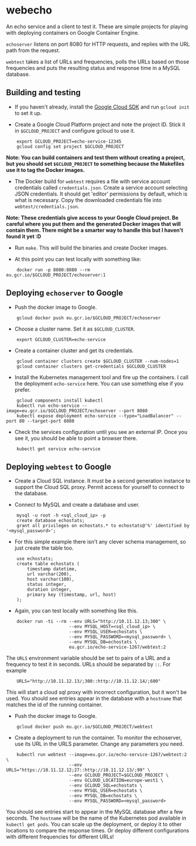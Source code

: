 # webecho
An echo service and a client to test it. These are simple projects for playing with deploying containers on Google Container Engine.

`echoserver` listens on port 8080 for HTTP requests, and replies with the URL path from the request.

`webtest` takes a list of URLs and frequencies, polls the URLs based on those frequencies and puts the resulting status and response time in a MySQL database.

## Building and testing
* If you haven't already, install the [Google Cloud SDK](https://cloud.google.com/sdk/) and run `gcloud init` to set it up.

* Create a Google Cloud Platform project and note the project ID. Stick it in `$GCLOUD_PROJECT` and configure gcloud to use it.
```
    export GCLOUD_PROJECT=echo-service-12345
    gcloud config set project $GCLOUD_PROJECT
```

**Note: You can build containers and test them without creating a project, but you should set `$GCLOUD_PROJECT` to something because the Makefiles use it to tag the Docker images.**

* The Docker build for `webtest` requires a file with service account credentials called `credentials.json`. Create a service account selecting JSON credentials. It should get 'editor' permissions by default, which is what is necessary. Copy the downloaded credentials file into `webtest/credentials.json`.

**Note: These credentials give access to your Google Cloud project. Be careful where you put them and the generated Docker images that will contain them. There might be a smarter way to handle this but I haven't found it yet :D**

* Run `make`. This will build the binaries and create Docker images.

* At this point you can test locally with something like:
```
    docker run -p 8080:8080 --rm eu.gcr.io/$GCLOUD_PROJECT/echoserver:1
```

## Deploying `echoserver` to Google
* Push the docker image to Google.
```
    gcloud docker push eu.gcr.io/$GCLOUD_PROJECT/echoserver
```

* Choose a cluster name. Set it as `$GCLOUD_CLUSTER`.
```
    export GCLOUD_CLUSTER=echo-service
```

* Create a container cluster and get its credentials.
```
    gcloud container clusters create $GCLOUD_CLUSTER --num-nodes=1
    gcloud container clusters get-credentials $GCLOUD_CLUSTER
```

* Install the Kubernetes management tool and fire up the containers. I call the deployment `echo-service` here. You can use something else if you prefer.
```
    gcloud components install kubectl
    kubectl run echo-service --image=eu.gcr.io/$GCLOUD_PROJECT/echoserver --port 8080
    kubectl expose deployment echo-service --type="LoadBalancer" --port 80 --target-port 8080
```

* Check the services configuration until you see an external IP. Once you see it, you should be able to point a browser there.
```
    kubectl get service echo-service
```

## Deploying `webtest` to Google

* Create a Cloud SQL instance. It must be a second generation instance to support the Cloud SQL proxy. Permit access for yourself to connect to the database.

* Connect to MySQL and create a database and user.
```
    mysql -u root -h <sql_cloud_ip> -p
    create database echostats;
    grant all privileges on echostats.* to echostats@'%' identified by '<mysql_password>';
```

* For this simple example there isn't any clever schema management, so just create the table too.
```
    use echostats;
    create table echostats (
        timestamp datetime,
        url varchar(200),
        host varchar(100),
        status integer,
        duration integer,
        primary key (timestamp, url, host)
    );
```

* Again, you can test locally with something like this.
```
    docker run -ti --rm --env URLS="http://10.11.12.13;300" \
                        --env MYSQL_HOST=<sql_cloud_ip> \
                        --env MYSQL_USER=echostats \
                        --env MYSQL_PASSWORD=<mysql_password> \
                        --env MYSQL_DB=echostats \
                        eu.gcr.io/echo-service-1267/webtest:2
```

The `URLS` environment variable should be set to pairs of a URL and a frequency to test it in seconds. URLs should be separated by `::`. For example
```
    URLS="http://10.11.12.13/;300::http://10.11.12.14/;600"
```
This will start a cloud sql proxy with incorrect configuration, but it won't be used. You should see entries appear in the database with a `hostname` that matches the id of the running container.

* Push the docker image to Google.
```
    gcloud docker push eu.gcr.io/$GCLOUD_PROJECT/webtest
```

* Create a deployment to run the container. To monitor the echoserver, use its URL in the URLS parameter. Change any parameters you need.
```
    kubectl run webtest --image=eu.gcr.io/echo-service-1267/webtest:2 \
                        --env URLS="https://10.11.12.12;27::http://10.11.12.13/;99" \
                        --env GCLOUD_PROJECT=$GCLOUD_PROJECT \
                        --env GCLOUD_LOCATION=europe-west1 \
                        --env GCLOUD_SQL=echostats \
                        --env MYSQL_USER=echostats \
                        --env MYSQL_DB=echostats \
                        --env MYSQL_PASSWORD=<mysql_password>
```

You should see entries start to appear in the MySQL database after a few seconds. The `hostname` will be the name of the Kubernetes pod available in `kubectl get pods`. You can scale up the deployment, or deploy it to other locations to compare the response times. Or deploy different configurations with different frequencies for different URLs!
